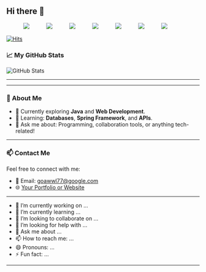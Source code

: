 ## Hi there 👋
<p style="text-align:center;">
<img src="https://img.shields.io/badge/html5-%23E34F26.svg?&style=for-the-badge&logo=html5&logoColor=white" style="margin-right:40px;" />
<img src="https://img.shields.io/badge/css3-%231572B6.svg?&style=for-the-badge&logo=css3&logoColor=orange" style="margin-right:40px;"/>
<img src="https://img.shields.io/badge/javascript-%23F7DF1E.svg?&style=for-the-badge&logo=javascript&logoColor=black" style="margin-right:40px;" />

<img src="https://img.shields.io/badge/python-%233776AB.svg?&style=for-the-badge&logo=python&logoColor=pink" style="margin-right:40px;"/> 

<img src="https://img.shields.io/badge/java-%23007396.svg?&style=for-the-badge&logo=java&logoColor=green" style="margin-right:40px;"/>

<img src="https://img.shields.io/badge/slack-%234A154B.svg?&style=for-the-badge&logo=slack&logoColor=yellow" style="margin-right:40px;"/>

<img src="https://img.shields.io/badge/github-%23181717.svg?&style=for-the-badge&logo=github&logoColor=white" style="margin-right:40px;"/>

</p>

[![Hits](https://hits.seeyoufarm.com/api/count/incr/badge.svg?url=https%3A%2F%2Fgithub.com%2FSuk66&count_bg=%23C953CF&title_bg=%23555555&icon=bower.svg&icon_color=%2308BCDF&title=hits&edge_flat=false)](https://hits.seeyoufarm.com)


### 📈 My GitHub Stats
![GitHub Stats](https://github-readme-stats.vercel.app/api?username=Suk66&show_icons=true&theme=radical)


---




---

### 🌟 About Me
- 🔭 Currently exploring **Java** and **Web Development**.
- 🌱 Learning: **Databases**, **Spring Framework**, and **APIs**.
- 💬 Ask me about: Programming, collaboration tools, or anything tech-related!

---

### 📫 Contact Me
Feel free to connect with me:
- 📧 Email: [goawwl77@google.com](mailto:your-email@example.com)
- 🌐 [Your Portfolio or Website](https://your-portfolio.com)

---

- 🔭 I’m currently working on ...
- 🌱 I’m currently learning ...
- 👯 I’m looking to collaborate on ...
- 🤔 I’m looking for help with ...
- 💬 Ask me about ...
- 📫 How to reach me: ...
- 😄 Pronouns: ...
- ⚡ Fun fact: ...




---

